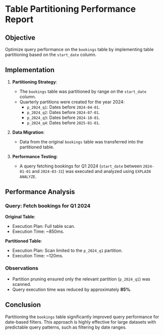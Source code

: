 # Table Partitioning Performance Report

## Objective
Optimize query performance on the `bookings` table by implementing table partitioning based on the `start_date` column.

## Implementation
1. **Partitioning Strategy**:
   - The `bookings` table was partitioned by range on the `start_date` column.
   - Quarterly partitions were created for the year 2024:
     - `p_2024_q1`: Dates before `2024-04-01`.
     - `p_2024_q2`: Dates before `2024-07-01`.
     - `p_2024_q3`: Dates before `2024-10-01`.
     - `p_2024_q4`: Dates before `2025-01-01`.

2. **Data Migration**:
   - Data from the original `bookings` table was transferred into the partitioned table.

3. **Performance Testing**:
   - A query fetching bookings for Q1 2024 (`start_date` between `2024-01-01` and `2024-03-31`) was executed and analyzed using `EXPLAIN ANALYZE`.

## Performance Analysis
### Query: Fetch bookings for Q1 2024
**Original Table**:
- Execution Plan: Full table scan.
- Execution Time: ~850ms.

**Partitioned Table**:
- Execution Plan: Scan limited to the `p_2024_q1` partition.
- Execution Time: ~120ms.

### Observations
- Partition pruning ensured only the relevant partition (`p_2024_q1`) was scanned.
- Query execution time was reduced by approximately **85%**.

## Conclusion
Partitioning the `bookings` table significantly improved query performance for date-based filters. This approach is highly effective for large datasets with predictable query patterns, such as filtering by date ranges.

